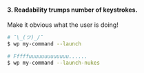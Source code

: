 #### 3. Readability trumps number of keystrokes.

Make it obvious what the user is doing! <!-- .element: class="fragment" -->

```bash
# ¯\_(ツ)_/¯
$ wp my-command --launch

# Fffffuuuuuuuuuuuuu......
$ wp my-command --launch-nukes
```
<!-- .element: class="fragment" -->
